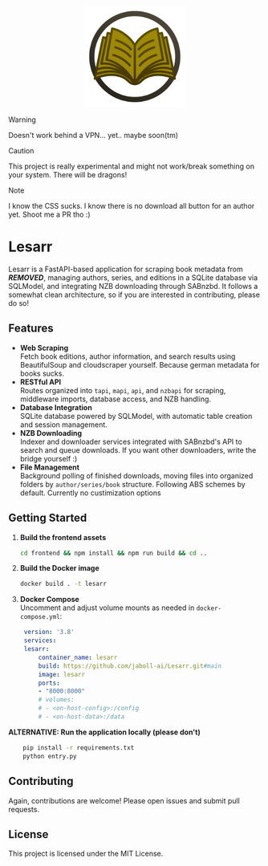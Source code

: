 
<p align="center">
  <img src="frontend/public/assets/lesarr.svg" alt="Lesarr Logo" width="200"/>
</p>

> [!WARNING]
> Doesn't work behind a VPN... yet.. maybe soon(tm)

> [!CAUTION]
> This project is really experimental and might not work/break something on your system. There will be dragons!

> [!NOTE]  
> I know the CSS sucks. I know there is no download all button for an author yet. Shoot me a PR tho :)

# Lesarr

Lesarr is a FastAPI-based application for scraping book metadata from ***REMOVED***, managing authors, series, and editions in a SQLite database via SQLModel, and integrating NZB downloading through SABnzbd. It follows a somewhat clean architecture, so if you are interested in contributing, please do so! 

## Features

- **Web Scraping**  
  Fetch book editions, author information, and search results using BeautifulSoup and cloudscraper yourself. Because german metadata for books sucks.
- **RESTful API**  
  Routes organized into `tapi`, `mapi`, `api`, and `nzbapi` for scraping, middleware imports, database access, and NZB handling.
- **Database Integration**  
  SQLite database powered by SQLModel, with automatic table creation and session management.
- **NZB Downloading**  
  Indexer and downloader services integrated with SABnzbd's API to search and queue downloads. If you want other downloaders, write the bridge yourself :)
- **File Management**  
  Background polling of finished downloads, moving files into organized folders by `author/series/book` structure. Following ABS schemes by default. Currently no custimization options

## Getting Started

1. **Build the frontend assets**  
   ```bash
   cd frontend && npm install && npm run build && cd ..
   ```
2. **Build the Docker image**  
   ```bash
   docker build . -t lesarr
   ```
3. **Docker Compose**  
   Uncomment and adjust volume mounts as needed in `docker-compose.yml`:
   ```yaml
    version: '3.8'
    services:
    lesarr:
        container_name: lesarr
        build: https://github.com/jaboll-ai/Lesarr.git#main
        image: lesarr
        ports:
        - "8000:8000"
        # volumes:
        # - <on-host-config>:/config
        # - <on-host-data>:/data
   ```
**ALTERNATIVE: Run the application locally (please don't)**  
```bash
    pip install -r requirements.txt
    python entry.py
```

## Contributing

Again, contributions are welcome! Please open issues and submit pull requests.

## License

This project is licensed under the MIT License.
